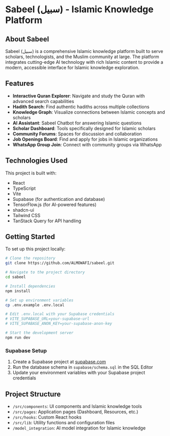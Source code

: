 # Sabeel (سبيل) - Islamic Knowledge Platform

## About Sabeel

Sabeel (سبيل) is a comprehensive Islamic knowledge platform built to serve scholars, technologists, and the Muslim community at large. The platform integrates cutting-edge AI technology with rich Islamic content to provide a modern, accessible interface for Islamic knowledge exploration.

## Features

- **Interactive Quran Explorer**: Navigate and study the Quran with advanced search capabilities
- **Hadith Search**: Find authentic hadiths across multiple collections
- **Knowledge Graph**: Visualize connections between Islamic concepts and scholars
- **AI Assistant**: Sabeel Chatbot for answering Islamic questions
- **Scholar Dashboard**: Tools specifically designed for Islamic scholars
- **Community Forums**: Spaces for discussion and collaboration
- **Job Openings Board**: Find and apply for jobs in Islamic organizations
- **WhatsApp Group Join**: Connect with community groups via WhatsApp

## Technologies Used

This project is built with:

- React
- TypeScript
- Vite
- Supabase (for authentication and database)
- TensorFlow.js (for AI-powered features)
- shadcn-ui
- Tailwind CSS
- TanStack Query for API handling

## Getting Started

To set up this project locally:

```sh
# Clone the repository
git clone https://github.com/ALMOWAFI/sabeel.git

# Navigate to the project directory
cd sabeel

# Install dependencies
npm install

# Set up environment variables
cp .env.example .env.local

# Edit .env.local with your Supabase credentials
# VITE_SUPABASE_URL=your-supabase-url
# VITE_SUPABASE_ANON_KEY=your-supabase-anon-key

# Start the development server
npm run dev
```

### Supabase Setup

1. Create a Supabase project at [supabase.com](https://supabase.com)
2. Run the database schema in `supabase/schema.sql` in the SQL Editor
3. Update your environment variables with your Supabase project credentials

## Project Structure

- `/src/components`: UI components and Islamic knowledge tools
- `/src/pages`: Application pages (Dashboard, Resources, etc.)
- `/src/hooks`: Custom React hooks
- `/src/lib`: Utility functions and configuration files
- `/model_integration`: AI model integration for Islamic knowledge
